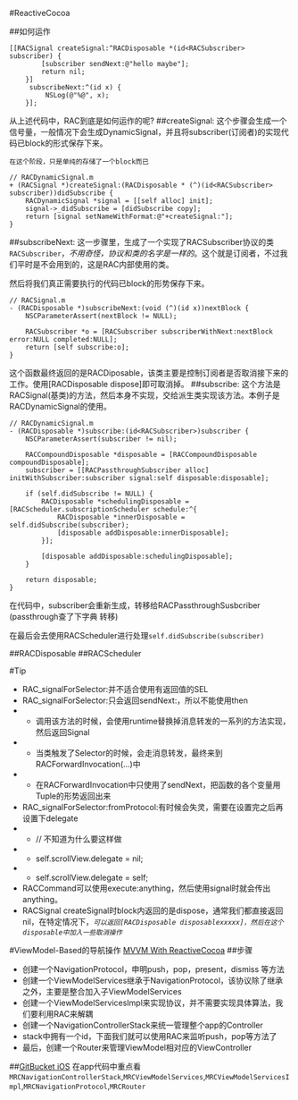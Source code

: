 #ReactiveCocoa

##如何运作
```
[[RACSignal createSignal:^RACDisposable *(id<RACSubscriber> subscriber) {
        [subscriber sendNext:@"hello maybe"];
        return nil;
    }]
     subscribeNext:^(id x) {
         NSLog(@"%@", x);
    }];
```
从上述代码中，RAC到底是如何运作的呢?
##createSignal:
这个步骤会生成一个信号量，一般情况下会生成DynamicSignal，并且将subscriber(订阅者)的实现代码已block的形式保存下来。

`在这个阶段，只是单纯的存储了一个block而已`

```
// RACDynamicSignal.m
+ (RACSignal *)createSignal:(RACDisposable * (^)(id<RACSubscriber> subscriber))didSubscribe {
	RACDynamicSignal *signal = [[self alloc] init];
	signal->_didSubscribe = [didSubscribe copy];
	return [signal setNameWithFormat:@"+createSignal:"];
}
```
##subscribeNext:
这一步骤里，生成了一个实现了RACSubscriber协议的类`RACSubscriber`，*不用奇怪，协议和类的名字是一样的*。这个就是订阅者，不过我们平时是不会用到的，这是RAC内部使用的类。

然后将我们真正需要执行的代码已block的形势保存下来。

```
// RACSignal.m
- (RACDisposable *)subscribeNext:(void (^)(id x))nextBlock {
	NSCParameterAssert(nextBlock != NULL);
	
	RACSubscriber *o = [RACSubscriber subscriberWithNext:nextBlock error:NULL completed:NULL];
	return [self subscribe:o];
}
```

这个函数最终返回的是RACDiposable，该类主要是控制订阅者是否取消接下来的工作。使用[RACDisposable dispose]即可取消掉。
##subscribe:
这个方法是RACSignal(基类)的方法，然后本身不实现，交给派生类实现该方法。本例子是RACDynamicSignal的使用。

```
// RACDynamicSignal.m
- (RACDisposable *)subscribe:(id<RACSubscriber>)subscriber {
	NSCParameterAssert(subscriber != nil);

	RACCompoundDisposable *disposable = [RACCompoundDisposable compoundDisposable];
	subscriber = [[RACPassthroughSubscriber alloc] initWithSubscriber:subscriber signal:self disposable:disposable];

	if (self.didSubscribe != NULL) {
		RACDisposable *schedulingDisposable = [RACScheduler.subscriptionScheduler schedule:^{
			RACDisposable *innerDisposable = self.didSubscribe(subscriber);
			[disposable addDisposable:innerDisposable];
		}];

		[disposable addDisposable:schedulingDisposable];
	}
	
	return disposable;
}
```
在代码中，subscriber会重新生成，转移给RACPassthroughSusbcriber (passthrough查了下字典 转移)

在最后会去使用RACScheduler进行处理`self.didSubscribe(subscriber)`

##RACDisposable
##RACScheduler

#Tip
- RAC_signalForSelector:并不适合使用有返回值的SEL
- RAC_signalForSelector:只会返回sendNext:，所以不能使用then
- - 调用该方法的时候，会使用runtime替换掉消息转发的一系列的方法实现，然后返回Signal
- - 当类触发了Selector的时候，会走消息转发，最终来到RACForwardInvocation(...)中
- - 在RACForwardInvocation中只使用了sendNext，把函数的各个变量用Tuple的形势返回出来
- RAC_signalForSelector:fromProtocol:有时候会失灵，需要在设置完之后再设置下delegate
- - // 不知道为什么要这样做
- - self.scrollView.delegate = nil; 
- - self.scrollView.delegate = self;
- RACCommand可以使用execute:anything，然后使用signal时就会传出anything。
- RACSignal createSignal时block内返回的是dispose，通常我们都直接返回nil，在特定情况下，*`可以返回[RACDisposable disposablexxxxx]，然后在这个disposable中加入一些取消操作`*

#ViewModel-Based的导航操作
[MVVM With ReactiveCocoa](http://blog.leichunfeng.com/blog/2016/02/27/mvvm-with-reactivecocoa/)
##步骤
- 创建一个NavigationProtocol，申明push，pop，present，dismiss 等方法
- 创建一个ViewModelServices继承于NavigationProtocol，该协议除了继承之外，主要是整合加入子ViewModelServices
- 创建一个ViewModelServicesImpl来实现协议，并不需要实现具体算法，我们要利用RAC来解耦
- 创建一个NavigationControllerStack来统一管理整个app的Controller
- stack中拥有一个id<ViewModelServices>，下面我们就可以使用RAC来监听push，pop等方法了
- 最后，创建一个Router来管理ViewModel相对应的ViewController

##[GitBucket iOS](https://github.com/leichunfeng/MVVMReactiveCocoa)
在app代码中重点看`MRCNavigationControllerStack`,`MRCViewModelServices`,`MRCViewModelServicesImpl`,`MRCNavigationProtocol`,`MRCRouter`
